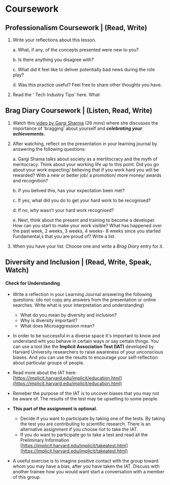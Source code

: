 # Coursework

## Professionalism Coursework \| \(Read, Write\)

1. Write your reflections about this lesson. 

   a. What, if any, of the concepts presented were new to you? 

   b. Is there anything you disagree with? 

   c. What did it feel like to deliver potentially bad news during the role play? 

   d. Was this practice useful? Feel free to share other thoughts you have.

2. Read the ' Tech Industry Tips' here. What 



## Brag Diary Coursework \|  \(Listen, Read, Write\) 

1. Watch this [video by Gargi Sharma](https://yougotthis.io/2020-birmingham-gargi-sharma/) \(26 mins\) where she discusses the importance of ‘bragging’ about yourself and _**celebrating your achievements**_**.** 
2. After watching, reflect on the presentation in your learning journal by answering the following questions:

   a. Gargi Shama talks about society as a mertitocracy and the myth of meritocracy.  Think about your working life up to this point. Did you go about your work expecting/ believing that if you work hard you will be rewarded? With a new or better job/ a promotion/ more money/ awards and recognition?

   b. If you belived this, has your expectation been met?   

   c. If yes, what did you do to get your hard work to be recognised?

   d. If no, why wasn't your hard work recognised?

   e. Next, think about the present and training to become a developer.  How can you start to make your work visible? What has happened over the past week, 2 weeks, 3 weeks, 4 weeks- 8 weeks since you started Fundamental,s that you are proud of? Write a list. 

3. When you have your list. Choose one and write a _Brag Diary_ entry for it. 

## Diversity and Inclusion \| \(Read, Write, Speak, Watch\)

#### Check for Understanding

* Write a reflection in your Learning Journal answering the following questions: \(do not copy any answers from the presentation or online searches. Write what is your interpretation and understanding\)

  * What do you mean by diversity and inclusion?
  * Why is diversity important?
  * What does Microaggression mean?

* In order to be successful in a diverse space it's important to know and understand wht you behave in certain ways or say certain things. You can use a tool like the **Implicit Association Test \(IAT\)** developed by Harvard University researchers to raise awareness of your unconscious biases. And you can use the results to encourage your self-reflection about particular groups of people. 
* Read more about the IAT here: [https://implicit.harvard.edu/implicit/education.html](https://implicit.harvard.edu/implicit/education.html)
* Remeber the purpose of the IAT is to uncover biases that you may not be aware of. The results of the test may be upsetting to some people.  
* **This part of the assignment is optional.** 
  * Decide if you want to participate by taking one of the tests. By taking the test you are contributing to scientific research. There is an alternative assignment if you choose not to take the IAT. 
  * If you do want to participate go to take a test and read all the Preliminary Information [https://implicit.harvard.edu/implicit/takeatest.html](https://implicit.harvard.edu/implicit/takeatest.html)
* A useful exercise is to imagine positive contact with the group toward whom you may have a bias, after you have taken the IAT. Discuss with another trainee how you would want start a conversation with a member of this group.

#### 

## 



